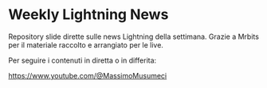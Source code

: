 # Weekly Lightning News


Repository slide dirette sulle news Lightning della settimana. Grazie a Mrbits per il materiale raccolto e arrangiato per le live.

Per seguire i contenuti in diretta o in differita:

https://www.youtube.com/@MassimoMusumeci
